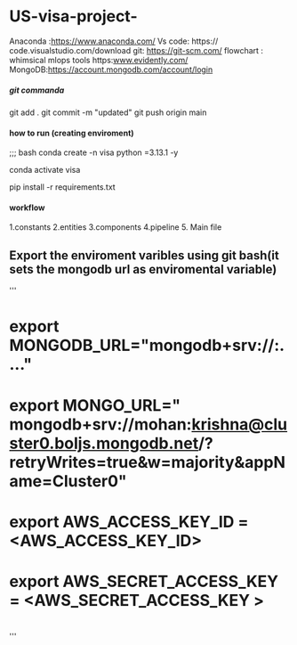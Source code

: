 # US-visa-project-

Anaconda :https://www.anaconda.com/
Vs code: https:// code.visualstudio.com/download
git: https://git-scm.com/
flowchart : whimsical
mlops tools https:www.evidently.com/
MongoDB:https://account.mongodb.com/account/login

##### git commanda
git add .
git commit -m "updated"
git push origin main

#### how to run (creating enviroment)
;;; bash
conda create -n visa python =3.13.1 -y

conda activate visa

pip install -r requirements.txt



#### workflow

1.constants
2.entities
3.components
4.pipeline
5. Main file
##  Export the enviroment varibles using git bash(it sets the mongodb url as enviromental variable)

'''

# export MONGODB_URL="mongodb+srv://<username>:<password>...."

# export MONGO_URL=" mongodb+srv://mohan:krishna@cluster0.boljs.mongodb.net/?retryWrites=true&w=majority&appName=Cluster0"




#  export AWS_ACCESS_KEY_ID = <AWS_ACCESS_KEY_ID>


# export AWS_SECRET_ACCESS_KEY = <AWS_SECRET_ACCESS_KEY >
# 


'''


